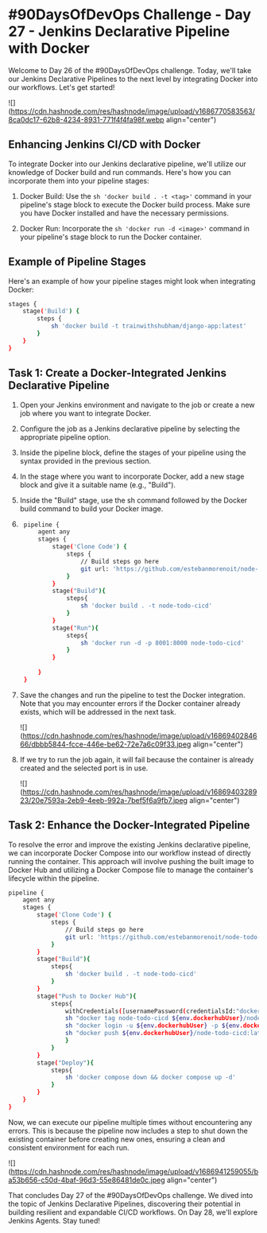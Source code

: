 # #90DaysOfDevOps Challenge - Day 27 - Jenkins Declarative Pipeline with Docker

Welcome to Day 26 of the #90DaysOfDevOps challenge. Today, we'll take our Jenkins Declarative Pipelines to the next level by integrating Docker into our workflows. Let's get started!

![](https://cdn.hashnode.com/res/hashnode/image/upload/v1686770583563/8ca0dc17-62b8-4234-8931-771f4f4fa98f.webp align="center")

## Enhancing Jenkins CI/CD with Docker

To integrate Docker into our Jenkins declarative pipeline, we'll utilize our knowledge of Docker build and run commands. Here's how you can incorporate them into your pipeline stages:

1. Docker Build: Use the `sh 'docker build . -t <tag>'` command in your pipeline's stage block to execute the Docker build process. Make sure you have Docker installed and have the necessary permissions.
    
2. Docker Run: Incorporate the `sh 'docker run -d <image>'` command in your pipeline's stage block to run the Docker container.
    

## Example of Pipeline Stages

Here's an example of how your pipeline stages might look when integrating Docker:

```bash
stages {
    stage('Build') {
        steps {
            sh 'docker build -t trainwithshubham/django-app:latest'
        }
    }
}
```

## Task 1: Create a Docker-Integrated Jenkins Declarative Pipeline

1. Open your Jenkins environment and navigate to the job or create a new job where you want to integrate Docker.
    
2. Configure the job as a Jenkins declarative pipeline by selecting the appropriate pipeline option.
    
3. Inside the pipeline block, define the stages of your pipeline using the syntax provided in the previous section.
    
4. In the stage where you want to incorporate Docker, add a new stage block and give it a suitable name (e.g., "Build").
    
5. Inside the "Build" stage, use the sh command followed by the Docker build command to build your Docker image.
    
6. ```bash
    pipeline {
        agent any
        stages {
            stage('Clone Code') {
                steps {
                    // Build steps go here
                    git url: 'https://github.com/estebanmorenoit/node-todo-cicd.git', branch: 'master'
                }
            }
            stage("Build"){
                steps{
                    sh 'docker build . -t node-todo-cicd'
                }
            }
            stage("Run"){
                steps{
                    sh 'docker run -d -p 8001:8000 node-todo-cicd'
                }
            }
    
        }
    }
    ```
    
7. Save the changes and run the pipeline to test the Docker integration. Note that you may encounter errors if the Docker container already exists, which will be addressed in the next task.  
    
    ![](https://cdn.hashnode.com/res/hashnode/image/upload/v1686940284666/dbbb5844-fcce-446e-be62-72e7a6c09f33.jpeg align="center")
    
8. If we try to run the job again, it will fail because the container is already created and the selected port is in use.  
    
    ![](https://cdn.hashnode.com/res/hashnode/image/upload/v1686940328923/20e7593a-2eb9-4eeb-992a-7bef5f6a9fb7.jpeg align="center")
    

## Task 2: Enhance the Docker-Integrated Pipeline

To resolve the error and improve the existing Jenkins declarative pipeline, we can incorporate Docker Compose into our workflow instead of directly running the container. This approach will involve pushing the built image to Docker Hub and utilizing a Docker Compose file to manage the container's lifecycle within the pipeline.

```bash
pipeline {
    agent any
    stages {
        stage('Clone Code') {
            steps {
                // Build steps go here
                git url: 'https://github.com/estebanmorenoit/node-todo-cicd.git', branch: 'master'
            }
        }
        stage("Build"){
            steps{
                sh 'docker build . -t node-todo-cicd'
            }
        }
        stage("Push to Docker Hub"){
            steps{
                withCredentials([usernamePassword(credentialsId:"dockerhub",passwordVariable:"dockerhubPass",usernameVariable:"dockerhubUser")]){
                sh "docker tag node-todo-cicd ${env.dockerhubUser}/node-todo-cicd:latest"
                sh "docker login -u ${env.dockerhubUser} -p ${env.dockerhubPass}"
                sh "docker push ${env.dockerhubUser}/node-todo-cicd:latest"
                }
            }
        }
        stage("Deploy"){
            steps{
                sh 'docker compose down && docker compose up -d'
            }
        }
    }
}
```

Now, we can execute our pipeline multiple times without encountering any errors. This is because the pipeline now includes a step to shut down the existing container before creating new ones, ensuring a clean and consistent environment for each run.

![](https://cdn.hashnode.com/res/hashnode/image/upload/v1686941259055/ba53b656-c50d-4baf-96d3-55e86481de0c.jpeg align="center")

That concludes Day 27 of the #90DaysOfDevOps challenge. We dived into the topic of Jenkins Declarative Pipelines, discovering their potential in building resilient and expandable CI/CD workflows. On Day 28, we'll explore Jenkins Agents. Stay tuned!